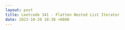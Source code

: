 ```yaml
---
layout: post
title: Leetcode 341 - Flatten Nested List Iterator
date: 2023-10-20 18:38 +0800
---
```

